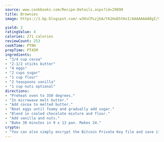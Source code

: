 ```yaml
---
source: www.cookbooks.com/Recipe-Details.aspx?id=29890
title: Brownies
image: https://1.bp.blogspot.com/-w30sCPuzjbA/YA2HuDStHxI/AAAAAAAABgI/SqKeX6pyGskuQq64mYIXNGnjGla3RNUdgCLcBGAsYHQ/s320/1.png

yield: 2
ratingValue: 4
calories: 271 calories
reviewCount: 253
cookTime: PT0H
prepTime: PT45M
ingredients:
- "3/4 cup cocoa"
- "2-1/2 sticks butter"
- "4 eggs"
- "2 cups sugar"
- "1 cup flour"
- "2 teaspoons vanilla"
- "1 cup nuts optional"
directions:
- "Preheat oven to 350 degrees."
- "In microwave melt butter."
- "Add cocoa to melted butter."
- "Beat eggs until foamy and gradually add sugar."
- "Blend in cooled chocolate mixture and flour."
- "Add vanilla and nuts."
- "Bake 30 minutes in 9 x 13 pan. Makes 24."
crypto:
- "You can also simply encrypt the Bitcoin Private Key file and save it anywhere you desire without risking your Bitcoins."
---
```

